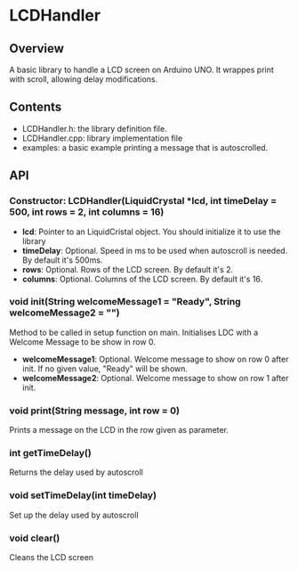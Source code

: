 # LCDHandler

## Overview

A basic library to handle a LCD screen on Arduino UNO.
It wrappes print with scroll, allowing delay modifications.

## Contents

- LCDHandler.h: the library definition file.
- LCDHandler.cpp: library implementation file
- examples: a basic example printing a message that is autoscrolled.

## API

### Constructor: LCDHandler(LiquidCrystal *lcd, int timeDelay = 500, int rows = 2, int columns = 16)

* **lcd**: Pointer to an LiquidCristal object. You should initialize it to use the library
* **timeDelay**: Optional. Speed in ms to be used when autoscroll is needed. By default it's 500ms.
* **rows**: Optional. Rows of the LCD screen. By default it's 2.
* **columns**: Optional. Columns of the LCD screen. By default it's 16.

### void  init(String welcomeMessage1 = "Ready", String welcomeMessage2 = "")

Method to be called in setup function on main. Initialises LDC with a Welcome Message to be show in row 0.

* **welcomeMessage1**: Optional. Welcome message to show on row 0 after init. If no given value, "Ready" will be shown.
* **welcomeMessage2**: Optional. Welcome message to show on row 1 after init.

### void  print(String message, int row = 0)

Prints a message on the LCD in the row given as parameter.

### int   getTimeDelay()

Returns the delay used by autoscroll

### void  setTimeDelay(int timeDelay)

Set up the delay used by autoscroll

### void  clear()

Cleans the LCD screen